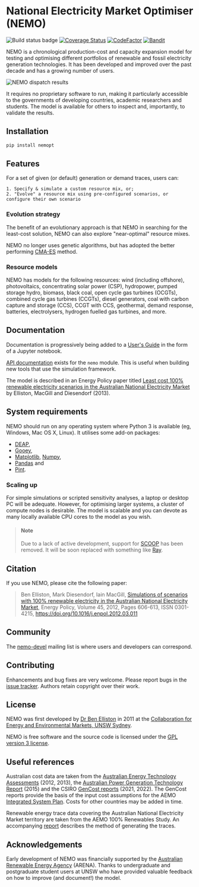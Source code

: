 # National Electricity Market Optimiser (NEMO)

![Build status
badge](https://github.com/bje-/NEMO/actions/workflows/buildtest.yml/badge.svg)
[![Coverage
Status](https://coveralls.io/repos/github/bje-/NEMO/badge.svg?branch=master)](https://coveralls.io/github/bje-/NEMO?branch=master)
[![CodeFactor](https://www.codefactor.io/repository/github/bje-/nemo/badge)](https://www.codefactor.io/repository/github/bje-/nemo)
[![Bandit](https://img.shields.io/badge/security-bandit-yellow.svg)](https://github.com/PyCQA/bandit)

NEMO is a chronological production-cost and capacity expansion model for testing and optimising different portfolios of renewable and fossil electricity generation technologies. It has been developed and improved over the past decade and has a growing number of users.

![NEMO dispatch results](http://nemo.ozlabs.org/theworks.png)

It requires no proprietary software to run, making it particularly accessible to the governments of developing countries, academic researchers and students. The model is available for others to inspect and, importantly, to validate the results.

## Installation

```bash
pip install nemopt
```
## Features

For a set of given (or default) generation or demand traces, users can:

	1. Specify & simulate a custom resource mix, or;
	2. "Evolve" a resource mix using pre-configured scenarios, or configure their own scenario
    
### Evolution strategy

The benefit of an evolutionary approach is that NEMO in searching for the least-cost solution, NEMO can also explore "near-optimal" resource mixes.

NEMO no longer uses genetic algorithms, but has adopted the better performing [CMA-ES](https://en.wikipedia.org/wiki/CMA-ES) method.

### Resource models

NEMO has models for the following resources: wind (including offshore), photovoltaics, concentrating solar power (CSP), hydropower, pumped storage hydro, biomass, black coal, open cycle gas turbines (OCGTs), combined cycle gas turbines (CCGTs), diesel generators, coal with carbon capture and storage (CCS), CCGT with CCS, geothermal, demand response, batteries, electrolysers, hydrogen fuelled gas turbines, and more.

## Documentation

Documentation is progressively being added to a [User's Guide](https://nbviewer.org/urls/nemo.ozlabs.org/guide.ipynb?flush_cache=1) in the form of a Jupyter notebook.

[API documentation](http://nemo.ozlabs.org/pdoc/index.html) exists for the `nemo` module. This is useful when building new tools that use the simulation framework.

The model is described in an Energy Policy paper titled [Least cost 100%
renewable electricity scenarios in the Australian National Electricity
Market](http://ceem.unsw.edu.au/sites/default/files/documents/LeastCostElectricityScenariosInPress2013.pdf) by Elliston, MacGill and Diesendorf (2013). 

## System requirements

NEMO should run on any operating system where Python 3 is available (eg, Windows, Mac OS X, Linux). It utilises some add-on packages:

  - [DEAP](https://deap.readthedocs.io/en/master/),
  - [Gooey](https://pypi.org/project/Gooey/),
  - [Matplotlib](http://matplotlib.org/), [Numpy](http://www.numpy.org/),
  - [Pandas](http://pandas.pydata.org/) and
  - [Pint](https://pint.readthedocs.io).

### Scaling up

For simple simulations or scripted sensitivity analyses, a laptop or desktop PC will be adequate. However, for optimising larger systems, a cluster of compute nodes is desirable. The model is scalable and you can devote as many locally available CPU cores to the model as you wish. 

> #### Note
> 
> Due to a lack of active development, support for [SCOOP](https://pypi.python.org/pypi/scoop) has been removed. It will be soon replaced with something like [Ray](https://ray.io/).

## Citation

If you use NEMO, please cite the following paper:

> Ben Elliston, Mark Diesendorf, Iain MacGill,
> [Simulations of scenarios with 100% renewable electricity in the Australian National Electricity Market](https://www.sciencedirect.com/science/article/pii/S0301421512002169?via=ihub#s0010),
> Energy Policy,
> Volume 45,
> 2012,
> Pages 606-613,
> ISSN 0301-4215,
> https://doi.org/10.1016/j.enpol.2012.03.011

## Community

The [nemo-devel](https://lists.ozlabs.org/listinfo/nemo-devel) mailing
list is where users and developers can correspond.

## Contributing

Enhancements and bug fixes are very welcome. Please report bugs in the
[issue tracker](https://github.com/bje-/NEMO/issues). Authors retain
copyright over their work.

## License

NEMO was first developed by [Dr Ben Elliston](https://www.ceem.unsw.edu.au/staff/ben-elliston) in 2011 at the [Collaboration for Energy and Environmental Markets, UNSW Sydney](https://www.ceem.unsw.edu.au/).

NEMO is free software and the source code is licensed under the [GPL version 3 license](COPYING).

## Useful references

Australian cost data are taken from the [Australian Energy Technology
Assessments](https://www.industry.gov.au/Office-of-the-Chief-Economist/Publications/Pages/Australian-energy-technology-assessments.aspx)
(2012, 2013), the [Australian Power Generation Technology
Report](http://www.co2crc.com.au/publication-category/reports/) (2015)
and the CSIRO [GenCost
reports](https://data.csiro.au/collections/collection/CIcsiro:44228)
(2021, 2022). The GenCost reports provide the basis of the input cost
assumptions for the AEMO [Integrated System
Plan](https://aemo.com.au/en/energy-systems/major-publications/integrated-system-plan-isp).
Costs for other countries may be added in time.

Renewable energy trace data covering the Australian National Electricity
Market territory are taken from the AEMO 100% Renewables Study. An
accompanying
[report](http://content.webarchive.nla.gov.au/gov/wayback/20140211194248/http://www.climatechange.gov.au/sites/climatechange/files/files/reducing-carbon/APPENDIX3-ROAM-report-wind-solar-modelling.pdf)
describes the method of generating the traces.

## Acknowledgements

Early development of NEMO was financially supported by the [Australian
Renewable Energy Agency](http://www.arena.gov.au/) (ARENA). Thanks to
undergraduate and postgraduate student users at UNSW who have provided
valuable feedback on how to improve (and document!) the model.
